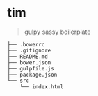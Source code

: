 # tim

> gulpy sassy boilerplate

```
├── .bowerrc
├── .gitignore
├── README.md
├── bower.json
├── gulpfile.js
├── package.json
└── src
    └── index.html
```
